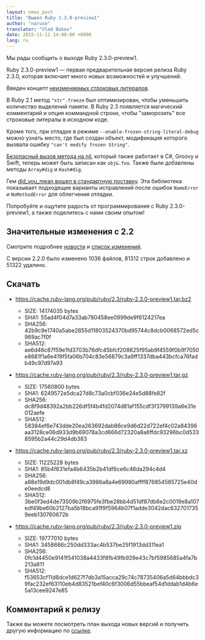 ```yaml
---
layout: news_post
title: "Вышел Ruby 2.3.0-preview1"
author: "naruse"
translator: "Vlad Bokov"
date: 2015-11-11 14:00:00 +0000
lang: ru
---
```


Мы рады сообщить о выходе Ruby 2.3.0-preview1.

Ruby 2.3.0-preview1 &mdash; первая предварительная версия релиза Ruby 2.3.0,
которая включает много новых возможностей и улучшений.

Введен концепт [неизменяемых строковых литералов](https://bugs.ruby-lang.org/issues/11473).

В Ruby 2.1 метод `"str".freeze` был оптимизирован, чтобы уменьшить количество выделений памяти.
В Ruby 2.3 появляется магический комментарий и опция коммандной строки, чтобы "заморозить"
все строковые литералы в исходном коде.

Кроме того, при отладке в режиме `--enable-frozen-string-literal-debug`
можно узнать место, где был создан объект, модификация которого вызвала
ошибку `"can't modify frozen String"`.

[Безопасный вызов метода на nil](https://bugs.ruby-lang.org/issues/11537),
который также работает в C#, Groovy и Swift, теперь может быть записан как `obj&.foo`.
Также были добавлены методы `Array#dig` и `Hash#dig`.

Гем [did_you_mean вошел в стандартную поставку](https://bugs.ruby-lang.org/issues/11252).
Эта библиотека показывает подходящие варианты исправлений после ошибок `NameError` и `NoMethodError`
для облегчения отладки.

Попробуйте и ощутите радость от программирования с Ruby 2.3.0-preview1,
а также поделитесь с нами своим опытом!

## Значительные изменения с 2.2

Смотрите подробнее [новости](https://github.com/ruby/ruby/blob/v2_3_0_preview1/NEWS) и
[список изменений](https://github.com/ruby/ruby/blob/v2_3_0_preview1/ChangeLog).

С версии 2.2.0 было изменено 1036 файлов, 81312 строк добавлено и 51322 удалено.

## Скачать

* <https://cache.ruby-lang.org/pub/ruby/2.3/ruby-2.3.0-preview1.tar.bz2>

  * SIZE:   14174035 bytes
  * SHA1:   55ad4f04d7a33ab780458ee0999de9f6124217ea
  * SHA256: 42b9c9e1740a5abe2855d11803524370bd95744c8dcb0068572ed5c969ac7f0f
  * SHA512: ae6d46c87f59e1fd3703b76dfc45bfcf208625f95ab9f4559f0b9f7050e8681f1a6e419f5fa06b704c83e56879c3a9ff1337dba443bcfca76fadb49c97d97a93

* <https://cache.ruby-lang.org/pub/ruby/2.3/ruby-2.3.0-preview1.tar.gz>

  * SIZE:   17560800 bytes
  * SHA1:   6249572e5dca27d8c73a0cbf036e24e5d88fe82f
  * SHA256: dc8f9d48392a2bb226df5f4b4fd2074d81af155cdf3f3799139a6e31e012aefe
  * SHA512: 58384ef6e743dde20ea263692dab86ce9d6d22d722ef4c02a84396aa3128ce06d933d9b69078a3cd666d72320a8a6ffdc93296bc0d5338595b2a44c29d4db383

* <https://cache.ruby-lang.org/pub/ruby/2.3/ruby-2.3.0-preview1.tar.xz>

  * SIZE:   11225228 bytes
  * SHA1:   85b4f631efa4b6435b2b41df6ce6c46da294c4d4
  * SHA256: a88e19d9dc001db8f49ca3986a8a4e69980affff876854585725e40de0eedcd8
  * SHA512: 3be0f3ed4de73509b2f6975fe3fbe28bb4d51df87db6e2c0019e8a107edf49be60b2127ba5b18bca91f9f5964b07f1adde3042dac6327017359eeb130760672b

* <https://cache.ruby-lang.org/pub/ruby/2.3/ruby-2.3.0-preview1.zip>

  * SIZE:   19777010 bytes
  * SHA1:   3458666c250dd333ac4b537be25f1913dd311ea1
  * SHA256: 0fc1d4450e9141f541038a4433f8fb49fb929e43c7bf5985685a4fa7b213a811
  * SHA512: f53653cf11d8dce1d627f7db3a15acca29c74c78735406a5d64bbbdc39fac232ef63110eb4d83521bef40c6f3006d55bbeaf54d1ddab1d4b6e5a13cee9247e85

## Комментарий к релизу

Также вы можете посмотреть план выхода новых версий и получить другую информацию по
[ссылке](https://bugs.ruby-lang.org/projects/ruby-master/wiki/ReleaseEngineering23).
